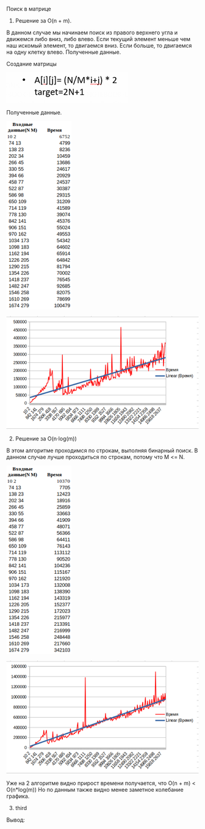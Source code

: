Поиск в матрице 
1) Решение за O(n + m).

В данном случае мы начинаем поиск из правого верхнего угла и движемся либо вниз, либо влево. Если текущий элемент меньше чем наш искомый элемент, то двигаемся вниз. Если больше, то двигаемся на одну клетку влево.
Полученные данные.

Создание матрицы

![img.png](Photo/img.png)

Полученные данные.

![img.png](Photo/img3.png)

![img.png](Photo/img2.png)

2) Решение за O(n⋅log(m))

В этом алгоритме проходимся по строкам, выполняя бинарный поиск. В данном случае лучше проходиться по строкам, потому что M <= N.

![img.png](Photo/img4.png)

![img.png](Photo/img5.png)

Уже на 2 алгоритме видно прирост времени получается, что O(n + m) < O(n*log(m))
Но по данным также видно менее заметное колебание графика.

3) third


Вывод: